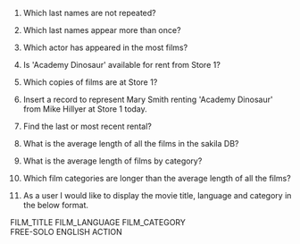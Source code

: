 1. Which last names are not repeated?

2. Which last names appear more than once?

3. Which actor has appeared in the most films?

4. Is 'Academy Dinosaur' available for rent from Store 1?

5. Which copies of films are at Store 1?

6. Insert a record to represent Mary Smith renting 'Academy Dinosaur' from Mike Hillyer at Store 1 today.

7. Find the last or most recent rental?

8. What is the average length of all the films in the sakila DB?

9. What is the average length of films by category?

10. Which film categories are longer than the average length of all the films?

11. As a user I would like to display the movie title, language and category in the below format.

FILM_TITLE FILM_LANGUAGE  FILM_CATEGORY   
FREE-SOLO  ENGLISH        ACTION